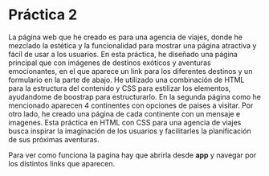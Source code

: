 # Práctica 2
La página web que he creado es para una agencia de viajes, donde he mezclado la estética y la funcionalidad para mostrar una página atractiva y fácil de usar a los usuarios. En esta práctica, he diseñado una página principal que con imágenes de destinos exóticos y aventuras emocionantes, en el que aparece un link para los diferentes destinos y un formulario en la parte de abajo. He utilizado una combinación de HTML para la estructura del contenido y CSS para estilizar los elementos, ayudandome de boostrap para estructurarlo. En la segunda página como he mencionado aparecen 4 continentes con opciones de paises a visitar. Por otro lado, he creado una página de cada continente con un mensaje e imagenes. Esta práctica en HTML con CSS para una agencia de viajes busca inspirar la imaginación de los usuarios y facilitarles la planificación de sus próximas aventuras.

Para ver como funciona la pagina hay que abrirla desde **app** y navegar por los distintos links que aparecen. 






